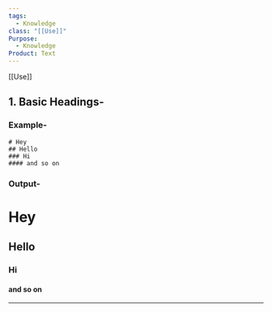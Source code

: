 ```yaml
---
tags:
  - Knowledge
class: "[[Use]]"
Purpose:
  - Knowledge
Product: Text
---
```

[[Use]]

## 1. Basic Headings-
### Example-

```
# Hey
## Hello
### Hi
#### and so on 
```

### Output-

# Hey
## Hello
### Hi
#### and so on 

---
